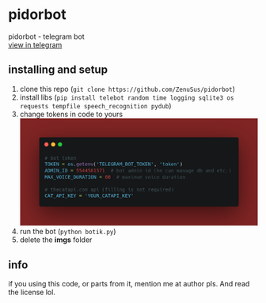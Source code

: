 # pidorbot
pidorbot - telegram bot
<br>
[view in telegram](https://t.me/skibidi_pidor_bot)

## installing and setup
1. clone this repo (`git clone https://github.com/ZenuSus/pidorbot`)
2. install libs (`pip install telebot random time logging sqlite3 os requests tempfile speech_recognition pydub`)
3. change tokens in code to yours
   ![screenshoot](/imgs/screenshot1.png)
4. run the bot (`python botik.py`)
5. delete the **imgs** folder

## info
if you using this code, or parts from it, mention me at author pls. And read the license lol.
